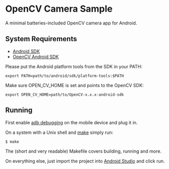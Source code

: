 OpenCV Camera Sample
====================

A minimal batteries-included OpenCV camera app for Android.

System Requirements
-------------------

* [Android SDK][android]
* [OpenCV Android SDK][opencv]

Please put the Android platform tools from the SDK in your PATH:

	export PATH=path/to/android/sdk/platform-tools:$PATH

Make sure OPEN_CV_HOME is set and points to the OpenCV SDK:

	export OPEN_CV_HOME=path/to/OpenCV-x.x.x-android-sdk

Running
-------

First enable [adb debugging][debugging] on the mobile device and plug it in.

On a system with a Unix shell and [make][make] simply run:

	$ make

The (short and very readable) Makefile covers building, running and more.

On everything else, just import the project into [Android Studio][android]
and click run.

[android]: https://developer.android.com/sdk/
[opencv]: http://opencv.org/
[make]: https://en.wikipedia.org/wiki/Make_(software)
[debugging]: https://developer.android.com/tools/help/adb.html#Enabling
